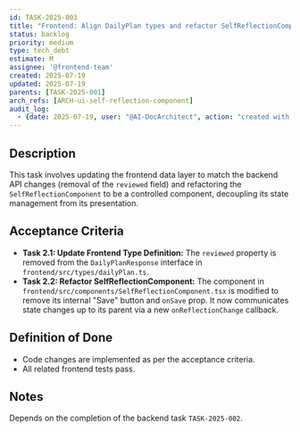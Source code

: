 ```yaml
---
id: TASK-2025-003
title: "Frontend: Align DailyPlan types and refactor SelfReflectionComponent"
status: backlog
priority: medium
type: tech_debt
estimate: M
assignee: '@frontend-team'
created: 2025-07-19
updated: 2025-07-19
parents: [TASK-2025-001]
arch_refs: [ARCH-ui-self-reflection-component]
audit_log:
  - {date: 2025-07-19, user: "@AI-DocArchitect", action: "created with status backlog"}
---
```

## Description
This task involves updating the frontend data layer to match the backend API changes (removal of the `reviewed` field) and refactoring the `SelfReflectionComponent` to be a controlled component, decoupling its state management from its presentation.

## Acceptance Criteria
- **Task 2.1: Update Frontend Type Definition:** The `reviewed` property is removed from the `DailyPlanResponse` interface in `frontend/src/types/dailyPlan.ts`.
- **Task 2.2: Refactor SelfReflectionComponent:** The component in `frontend/src/components/SelfReflectionComponent.tsx` is modified to remove its internal "Save" button and `onSave` prop. It now communicates state changes up to its parent via a new `onReflectionChange` callback.

## Definition of Done
- Code changes are implemented as per the acceptance criteria.
- All related frontend tests pass.

## Notes
Depends on the completion of the backend task `TASK-2025-002`.
